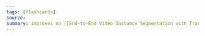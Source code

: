 ```yaml
---
tags: [flashcards]
source:
summary: improves on [[End-to-End Video Instance Segmentation with Transformers|VisTR]]
---
```

